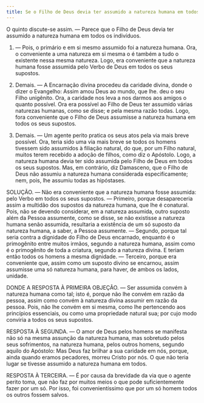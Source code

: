 ```yaml
---
title: Se o Filho de Deus devia ter assumido a natureza humana em todos os indivíduos
---
```


O quinto discute-se assim. — Parece que o Filho de Deus devia ter assumido a natureza humana em todos os indivíduos.  

1. — Pois, o primário e em si mesmo assumido foi a natureza humana. Ora, o conveniente a uma natureza em si mesma o é também a tudo o existente nessa mesma natureza. Logo, era conveniente que a natureza humana fosse assumida pelo Verbo de Deus em todos os seus supostos.  

2. Demais. — A Encarnação divina procedeu da caridade divina, donde o dizer o Evangelho: Assim amou Deus ao mundo, que lhe. deu o seu Filho unigênito. Ora, a caridade nos leva a nos darmos aos amigos o quanto possível. Ora era possível ao Filho de Deus ter assumido várias naturezas humanas, como se disse; e pela mesma razão todas. Logo, fora conveniente que o Filho de Deus assumisse a natureza humana em todos os seus supostos.  

3. Demais. — Um agente perito pratica os seus atos pela via mais breve possível. Ora, teria sido uma via mais breve se todos os homens tivessem sido assumidos à filiação natural, do que, por um Filho natural, muitos terem recebido a adoção de filhos, como diz o Apóstolo. Logo, a natureza humana devia ter sido assumida pelo Filho de Deus em todos os seus supostos.  Mas, em contrário, diz Damasceno, que o Filho de Deus não assumiu a natureza humana considerada especificamente; nem, pois, lhe assumiu todas as hipóstases.  

SOLUÇÃO. — Não era conveniente que a natureza humana fosse assumida: pelo Verbo em todos os seus supostos. — Primeiro, porque desapareceria assim a multidão dos supostos da natureza humana, que lhe é conatural. Pois, não se devendo considerar, em a natureza assumida, outro suposto além da Pessoa assumente, como se disse, se não existisse a natureza humana senão assumida, resultaria a existência de um só suposto da natureza humana, a saber, a Pessoa assumente. — Segundo, porque tal seria contra a dignidade do Filho de Deus encarnado, enquanto é o primogênito entre muitos irmãos, segundo a natureza humana, assim como é o primogênito de toda a criatura, segundo a natureza divina. E teriam então todos os homens a mesma dignidade. — Terceiro, porque era conveniente que, assim como um suposto divino se encarnou, assim assumisse uma só natureza humana, para haver, de ambos os lados, unidade.  

DONDE A RESPOSTA À PRIMEIRA OBJEÇÃO. — Ser assumida convém à natureza humana como tal; isto é, porque não lhe convém em razão da pessoa, assim como convém à natureza divina assumir em razão da pessoa. Pois, não lhe convém em si mesma, como lhe pertencendo aos princípios essenciais, ou como uma propriedade natural sua; por cujo modo conviria a todos os seus supostos.  

RESPOSTA À SEGUNDA. — O amor de Deus pelos homens se manifesta não só na mesma assunção da natureza humana, mas sobretudo pelos seus sofrimentos, na natureza humana, pelos outros homens, segundo aquilo do Apóstolo: Mas Deus faz brilhar a sua caridade em nós, porque, ainda quando eramos pecadores, morreu Cristo por nós. O que não teria lugar se tivesse assumido a natureza humana em todos.  

RESPOSTA À TERCEIRA. — É por causa da brevidade da via que o agente perito toma, que não faz por muitos meios o que pode suficientemente fazer por um só. Por isso, foi convenientíssimo que por um só homem todos os outros fossem salvos.